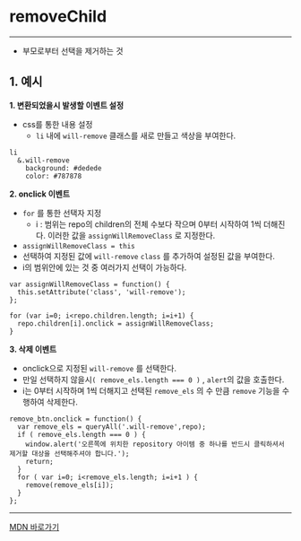 # removeChild
---  

- 부모로부터 선택을 제거하는 것  

## 1. 예시
**1. 변환되었을시 발생할 이벤트 설정**
- css를 통한 내용 설정
  - ```li``` 내에 ```will-remove``` 클래스를 새로 만들고 색상을 부여한다.

```
li
  &.will-remove
    background: #dedede
    color: #787878
```  

**2. onclick 이벤트**
  - ```for``` 를 통한 선택자 지정
    - i : 범위는 repo의 children의 전체 수보다 작으며 0부터 시작하여 1씩 더해진다. 이러한 값을 ```assignWillRemoveClass```  로 지정한다.  
  - ```assignWillRemoveClass = this```  
  - 선택하여 지정된 값에 ```will-remove``` ```class``` 를 추가하여 설정된 값을 부여한다.
  - i의 범위안에 있는 것 중 여러가지 선택이 가능하다.

```
var assignWillRemoveClass = function() {
  this.setAttribute('class', 'will-remove');
};

for (var i=0; i<repo.children.length; i=i+1) {
  repo.children[i].onclick = assignWillRemoveClass;
}
```  

**3. 삭제 이벤트**
- onclick으로 지정된 ```will-remove``` 를 선택한다.
- 만일 선택하지 않을시```( remove_els.length === 0 )``` , ```alert```의 값을 호출한다.
- i는 0부터 시작하며 1씩 더해지고 선택된 ```remove_els``` 의 수 만큼 ```remove``` 기능을 수행하여 삭제한다.

```
remove_btn.onclick = function() {  
  var remove_els = queryAll('.will-remove',repo);
  if ( remove_els.length === 0 ) {
    window.alert('오른쪽에 위치한 repository 아이템 중 하나를 반드시 클릭하셔서 제거할 대상을 선택해주셔야 합니다.');
    return;
  }
  for ( var i=0; i<remove_els.length; i=i+1 ) {
    remove(remove_els[i]);
  }  
};
```  

---

[MDN 바로가기](https://developer.mozilla.org/en-US/docs/Web/API/Node/removeChild)
